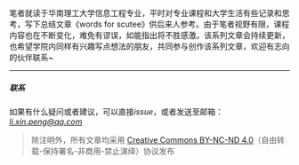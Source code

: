 笔者就读于华南理工大学信息工程专业，平时对专业课程和大学生活有些记录和思考，写下总结文章《words for scutee》供后来人参考。由于笔者视野有限，课程内容也在不断变化，难免有谬误，如能指出将不胜感激。该系列文章会持续更新，也希望学院内同样有兴趣写点想法的朋友，共同参与创作该系列文章，欢迎有志向的伙伴联系~


------------
##### 联系
如果有什么疑问或者建议，可以直接*issue*，或者发送至邮箱：*li.xin.peng@qq.com*

> 除注明外，所有文章均采用 [Creative Commons BY-NC-ND 4.0](https://creativecommons.org/licenses/by-nc-nd/4.0/deed.zh)（自由转载-保持署名-非商用-禁止演绎）协议发布
